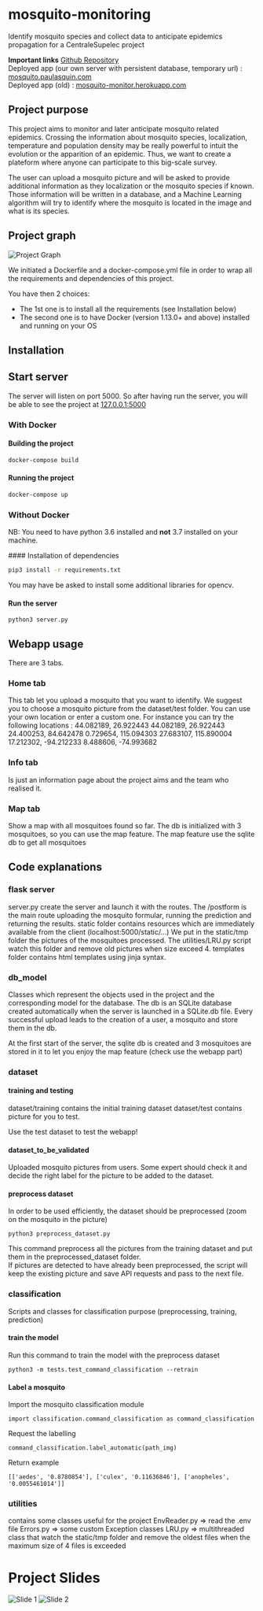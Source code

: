 # mosquito-monitoring
Identify mosquito species and collect data to anticipate epidemics propagation
for a CentraleSupelec project

**Important links**
[Github Repository](https://github.com/mosquito-boys/mosquito-monitoring)       
Deployed app (our own server with persistent database, temporary url) : [mosquito.paulasquin.com](http://mosquito.paulasquin.com)   
Deployed app (old) : [mosquito-monitor.herokuapp.com](https://mosquito-monitor.herokuapp.com)

## Project purpose
This project aims to monitor and later anticipate mosquito related epidemics.
Crossing the information about mosquito species, localization, temperature and population density may 
be really powerful to intuit the evolution or the apparition of an epidemic. 
Thus, we want to create a plateform where anyone can participate to this big-scale survey.

The user can upload a mosquito picture and will be asked to provide additional 
information as they localization or the mosquito species if known.
Those information will be written in a database, and a Machine Learning algorithm will try 
to identify where the mosquito is located in the image and what is its species. 

## Project graph
![Project Graph](docs/graph_project.png) 

We initiated a Dockerfile and a docker-compose.yml file in order to wrap all 
the requirements and dependencies of this project.

You have then 2 choices:

- The 1st one is to install all the requirements (see Installation below)
- The second one is to have Docker (version 1.13.0+ and above) installed and running on your OS

## Installation


## Start server

The server will listen on port 5000. 
So after having run the server, you will be able to see the project at [127.0.0.1:5000](127.0.0.1:5000)

### With Docker

#### Building the project

```bash
docker-compose build
```

#### Running the project

```bash
docker-compose up
```

### Without Docker

NB: You need to have python 3.6 installed and **not** 3.7 installed on your machine.

#### Installation of dependencies
```bash
pip3 install -r requirements.txt
```

You may have be asked to install some additional libraries for opencv.

#### Run the server

```
python3 server.py
```

## Webapp usage

There are 3 tabs.

### Home tab

This tab let you upload a mosquito that you want to identify.
We suggest you to choose a mosquito picture from the dataset/test folder.
You can use your own location or enter a custom one. For instance you can try the following locations :
44.082189, 26.922443
44.082189, 26.922443
24.400253, 84.642478
0.729654, 115.094303
27.683107, 115.890004
17.212302, -94.212233
8.488606, -74.993682

### Info tab
Is just an information page about the project aims and the team who realised it.

### Map tab
Show a map with all mosquitoes found so far. The db is initialized with 3 mosquitoes, so you can use the map feature.
The map feature use the sqlite db to get all mosquitoes

## Code explanations

### flask server

server.py create the server and launch it with the routes.
The /postform is the main route uploading the mosquito formular, running the prediction and returning the results.
static folder contains resources which are immediately available from the client (localhost:5000/static/...)
We put in the static/tmp folder the pictures of the mosquitoes processed. The utilities/LRU.py script watch this folder and remove old pictures when size exceed 4.
templates folder contains html templates using jinja syntax.

### db_model

Classes which represent the objects used in the project and the corresponding model for the database.
The db is an SQLite database created automatically when the server is launched in a SQLite.db file.
Every successful upload leads to the creation of a user, a mosquito and store them in the db.

At the first start of the server, the sqlite db is created and 3 mosquitoes are stored in it to let you enjoy the map feature (check use the webapp part)

### dataset

#### training and testing

dataset/training contains the initial training dataset
dataset/test contains picture for you to test.

Use the test dataset to test the webapp!

#### dataset_to_be_validated

Uploaded mosquito pictures from users. Some expert should check it and decide the right label for the picture to be added to the dataset.

#### preprocess dataset

In order to be used efficiently, the dataset should be preprocessed (zoom on the mosquito in the picture)
```
python3 preprocess_dataset.py
```
This command preprocess all the pictures from the training dataset and put them in the preprocessed_dataset folder.  
If pictures are detected to have already been preprocessed, 
the script will keep the existing picture and save API requests and pass to the next file.

### classification

Scripts and classes for classification purpose (preprocessing, training, prediction)

#### train the model
Run this command to train the model with the preprocess dataset
```
python3 -m tests.test_command_classification --retrain
```

#### Label a mosquito
Import the mosquito classification module
```
import classification.command_classification as command_classification
```

Request the labelling
```
command_classification.label_automatic(path_img)
```

Return example 
```
[['aedes', '0.8780854'], ['culex', '0.11636846'], ['anopheles', '0.0055461014']]
```



### utilities

contains some classes useful for the project
EnvReader.py => read the .env file 
Errors.py => some custom Exception classes
LRU.py => multithreaded class that watch the static/tmp folder and remove the oldest files when the maximum size of 4 files is exceeded
 

# Project Slides
![Slide 1](docs/slide_1.png) 
![Slide 2](docs/slide_2.png) 
